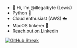 - 👋 Hi, I’m @illegalbyte (Lewis)
- Python 🐍
- Cloud enthusiast (AWS) ☁️
- MacOS tinkerer 
- [Reach out on Linkedin](https://lewisgentle.com)

[![GitHub Streak](https://github-readme-streak-stats.herokuapp.com/?user=illegalbyte)](https://git.io/streak-stats)



